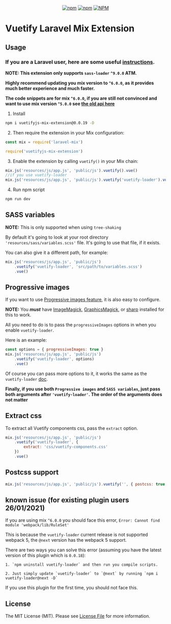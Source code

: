 <p align="center">
<a href="https://www.npmjs.com/package/vuetifyjs-mix-extension"><img alt="npm" src="https://img.shields.io/npm/v/vuetifyjs-mix-extension"></a>
<a href="https://npmcharts.com/compare/vuetifyjs-mix-extension"><img alt="npm" src="https://img.shields.io/npm/dt/vuetifyjs-mix-extension"></a>
<a href="https://www.npmjs.com/package/vuetifyjs-mix-extension"><img alt="NPM" src="https://img.shields.io/npm/l/vuetifyjs-mix-extension"></a>
</p>

# Vuetify Laravel Mix Extension

## Usage

### If you are a Laravel user, here are some useful [instructions](https://github.com/Nothing-Works/vuetifyjs-mix-extension/blob/master/laravel.md).

**NOTE: This extension only supports `sass-loader` `^9.0.0` ATM.**

**Highly recommend updating you mix version to `^6.0.0`, as it provides much better experience and much faster.**

**The code snippets are for mix `^6.0.0`, if you are still not convinced and want to use mix version `^5.0.0` see [the old api here](https://github.com/Nothing-Works/vuetifyjs-mix-extension/blob/master/laravel.md)**

1. Install

```bash
npm i vuetifyjs-mix-extension@0.0.19 -D
```

2. Then require the extension in your Mix configuration:

```js
const mix = require('laravel-mix')

require('vuetifyjs-mix-extension')
```

3. Enable the extension by calling `vuetify()` in your Mix chain:

```js
mix.js('resources/js/app.js', 'public/js').vuetify().vue()
//if you use vuetify-loader
mix.js('resources/js/app.js', 'public/js').vuetify('vuetify-loader').vue()
```

4. Run npm script

```bash
npm run dev
```

## SASS variables

**NOTE:** This is only supported when using `tree-shaking`

By default it's going to look at your root directory `'resources/sass/variables.scss'` file. It's going to use that file, if it exists.

You can also give it a different path, for example:

```js
mix.js('resources/js/app.js', 'public/js')
    .vuetify('vuetify-loader', 'src/path/to/variables.scss')
    .vue()
```

## Progressive images

If you want to use [Progressive images feature](https://github.com/vuetifyjs/vuetify-loader#progressive-images), it is also easy to configure.

**NOTE:** You **_must_** have [ImageMagick](https://www.imagemagick.org/script/index.php), [GraphicsMagick](http://www.graphicsmagick.org/), or [sharp](https://github.com/lovell/sharp) installed for this to work.

All you need to do is to pass the `progressiveImages` options in when you enable `vuetify-loader`.

Here is an example:

```js
const options = { progressiveImages: true }
mix.js('resources/js/app.js', 'public/js')
    .vuetify('vuetify-loader', options)
    .vue()
```

Of course you can pass more options to it, it works the same as the `vuetify-loader` [doc](https://github.com/vuetifyjs/vuetify-loader/blob/master/README.md#configuration).

**Finally, if you use both `Progressive images` and `SASS variables`, just pass both arguments after `'vuetify-loader'`. The order of the arguments does not matter**

## Extract css

To extract all Vuetify components css, pass the `extract` option.

```js
mix.js('resources/js/app.js', 'public/js')
    .vuetify('vuetify-loader', {
        extract: 'css/vuetify-components.css'
    })
    .vue()
```

## Postcss support

```js
mix.js('resources/js/app.js', 'public/js').vuetify('', { postcss: true }).vue()
```

## known issue (for existing plugin users 26/01/2021)

If you are using mix `^6.0.0` you should face this error, `Error: Cannot find module 'webpack/lib/RuleSet'`

This is because the `vuetify-loader` current release is not supported webpack 5, the `@next` version has the webpack 5 support.

There are two ways you can solve this error (assuming you have the latest version of this plugin which is `0.0.18`):

    1. `npm uninstall vuetify-loader` and then run you compile scripts.

    2. Just simply update `vuetify-loader` to `@next` by running `npm i vuetify-loader@next -D`

If you use this plugin for the first time, you should not face this.

## License

The MIT License (MIT). Please see [License File](LICENSE) for more information.
